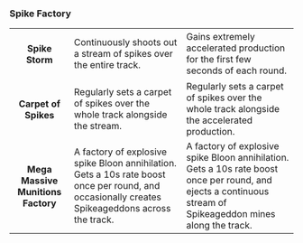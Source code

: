 ### Spike Factory


<table>
   <tr>
    <td align='center'>
       <h4>Spike Storm</h4>
    </td>
    <td>
       Continuously shoots out a stream of spikes over the entire track.
    </td>
    <td>
       Gains extremely accelerated production for the first few seconds of each round.
    </td>
</tr><tr>
    <td align='center'>
       <h4>Carpet of Spikes</h4>
    </td>
    <td>
       Regularly sets a carpet of spikes over the whole track alongside the stream.
    </td>
    <td>
       Regularly sets a carpet of spikes over the whole track alongside the accelerated production.
    </td>
</tr><tr>
    <td align='center'>
       <h4>Mega Massive Munitions Factory</h4>
    </td>
    <td>
       A factory of explosive spike Bloon annihilation. Gets a 10s rate boost once per round, and occasionally creates Spikeageddons across the track.
    </td>
    <td>
       A factory of explosive spike Bloon annihilation. Gets a 10s rate boost once per round, and ejects a continuous stream of Spikeageddon mines along the track.
    </td>
</tr>
</table>